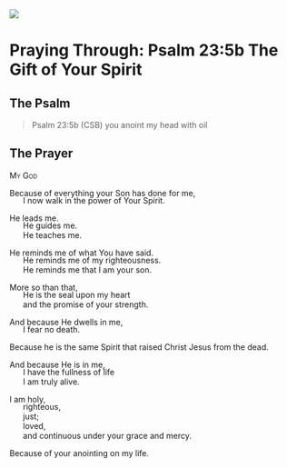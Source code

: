 <img class="intro-right" src="/images/art-paris-psalter.jpg">

<style>
  li {list-style-type: none;}
  p + ul {
    margin-top: -18px;
}
</style>

# Praying Through: Psalm 23:5b The Gift of Your Spirit

## The Psalm

>Psalm 23:5b (CSB)   you anoint my head with oil

## The Prayer

<div style='font-variant: small-caps;'>
My God
</div>

Because of everything your Son has done for me,
* I now walk in the power of Your Spirit.

He leads me.
* He guides me.
* He teaches me.

He reminds me of what You have said.
* He reminds me of my righteousness.
* He reminds me that I am your son.

More so than that,
* He is the seal upon my heart
* and the promise of your strength.

And because He dwells in me,
* I fear no death.

Because he is the same Spirit that raised Christ Jesus from the dead.

And because He is in me,
* I have the fullness of life
* I am truly alive.

I am holy,
* righteous,
* just;
* loved,
* and continuous under your grace and mercy.

Because of your anointing on my life.
